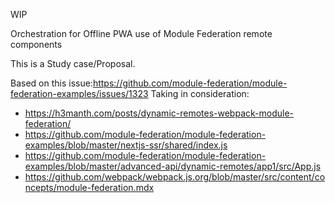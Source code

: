 WIP

Orchestration for Offline PWA use of Module Federation remote components

This is a Study case/Proposal.

Based on this issue:https://github.com/module-federation/module-federation-examples/issues/1323
Taking in consideration:
- https://h3manth.com/posts/dynamic-remotes-webpack-module-federation/
- https://github.com/module-federation/module-federation-examples/blob/master/nextjs-ssr/shared/index.js
- https://github.com/module-federation/module-federation-examples/blob/master/advanced-api/dynamic-remotes/app1/src/App.js
- https://github.com/webpack/webpack.js.org/blob/master/src/content/concepts/module-federation.mdx
